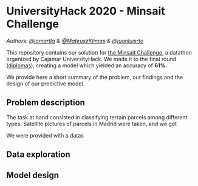 # UniversityHack 2020 - Minsait Challenge
*Authors: [@jomartla](https://github.com/jomartla) &amp; [@MateuszKlimas](https://github.com/MateuszKlimas) &amp; [@juanluisrto](https://github.com/juanluisrto)*

This repository contains our solution for [the Minsait Challenge](https://www.cajamardatalab.com/datathon-cajamar-universityhack-2020/retos/predictivo/), a datathon organized by Cajamar UniversityHack.
We made it to the final round ([diplomas]()), creating a model which yielded an accuracy of **61%**.

We provide here a short summary of the problem, our findings and the design of our predictive model.

## Problem description
The task at hand consisted in classifying terrain parcels among different types.
Satellite pictures of parcels in Madrid were taken, and we got  

We were provided with a datas


## Data exploration



## Model design
